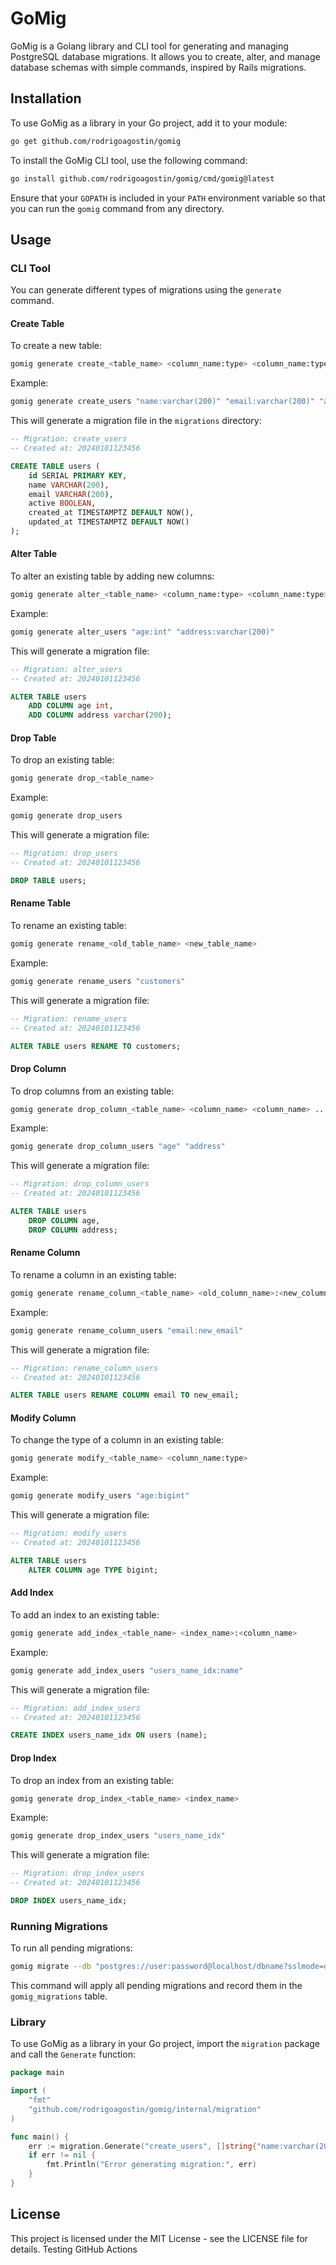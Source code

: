 
# GoMig

GoMig is a Golang library and CLI tool for generating and managing PostgreSQL database migrations. It allows you to create, alter, and manage database schemas with simple commands, inspired by Rails migrations.

## Installation

To use GoMig as a library in your Go project, add it to your module:

```sh
go get github.com/rodrigoagostin/gomig
```

To install the GoMig CLI tool, use the following command:

```sh
go install github.com/rodrigoagostin/gomig/cmd/gomig@latest
```

Ensure that your `GOPATH` is included in your `PATH` environment variable so that you can run the `gomig` command from any directory.

## Usage

### CLI Tool

You can generate different types of migrations using the `generate` command.

#### Create Table

To create a new table:

```sh
gomig generate create_<table_name> <column_name:type> <column_name:type> ...
```

Example:

```sh
gomig generate create_users "name:varchar(200)" "email:varchar(200)" "active:boolean"
```

This will generate a migration file in the `migrations` directory:

```sql
-- Migration: create_users
-- Created at: 20240101123456

CREATE TABLE users (
    id SERIAL PRIMARY KEY,
    name VARCHAR(200),
    email VARCHAR(200),
    active BOOLEAN,
    created_at TIMESTAMPTZ DEFAULT NOW(),
    updated_at TIMESTAMPTZ DEFAULT NOW()
);
```

#### Alter Table

To alter an existing table by adding new columns:

```sh
gomig generate alter_<table_name> <column_name:type> <column_name:type> ...
```

Example:

```sh
gomig generate alter_users "age:int" "address:varchar(200)"
```

This will generate a migration file:

```sql
-- Migration: alter_users
-- Created at: 20240101123456

ALTER TABLE users
    ADD COLUMN age int,
    ADD COLUMN address varchar(200);
```

#### Drop Table

To drop an existing table:

```sh
gomig generate drop_<table_name>
```

Example:

```sh
gomig generate drop_users
```

This will generate a migration file:

```sql
-- Migration: drop_users
-- Created at: 20240101123456

DROP TABLE users;
```

#### Rename Table

To rename an existing table:

```sh
gomig generate rename_<old_table_name> <new_table_name>
```

Example:

```sh
gomig generate rename_users "customers"
```

This will generate a migration file:

```sql
-- Migration: rename_users
-- Created at: 20240101123456

ALTER TABLE users RENAME TO customers;
```

#### Drop Column

To drop columns from an existing table:

```sh
gomig generate drop_column_<table_name> <column_name> <column_name> ...
```

Example:

```sh
gomig generate drop_column_users "age" "address"
```

This will generate a migration file:

```sql
-- Migration: drop_column_users
-- Created at: 20240101123456

ALTER TABLE users
    DROP COLUMN age,
    DROP COLUMN address;
```

#### Rename Column

To rename a column in an existing table:

```sh
gomig generate rename_column_<table_name> <old_column_name>:<new_column_name>
```

Example:

```sh
gomig generate rename_column_users "email:new_email"
```

This will generate a migration file:

```sql
-- Migration: rename_column_users
-- Created at: 20240101123456

ALTER TABLE users RENAME COLUMN email TO new_email;
```

#### Modify Column

To change the type of a column in an existing table:

```sh
gomig generate modify_<table_name> <column_name:type>
```

Example:

```sh
gomig generate modify_users "age:bigint"
```

This will generate a migration file:

```sql
-- Migration: modify_users
-- Created at: 20240101123456

ALTER TABLE users
    ALTER COLUMN age TYPE bigint;
```

#### Add Index

To add an index to an existing table:

```sh
gomig generate add_index_<table_name> <index_name>:<column_name>
```

Example:

```sh
gomig generate add_index_users "users_name_idx:name"
```

This will generate a migration file:

```sql
-- Migration: add_index_users
-- Created at: 20240101123456

CREATE INDEX users_name_idx ON users (name);
```

#### Drop Index

To drop an index from an existing table:

```sh
gomig generate drop_index_<table_name> <index_name>
```

Example:

```sh
gomig generate drop_index_users "users_name_idx"
```

This will generate a migration file:

```sql
-- Migration: drop_index_users
-- Created at: 20240101123456

DROP INDEX users_name_idx;
```

### Running Migrations

To run all pending migrations:

```sh
gomig migrate --db "postgres://user:password@localhost/dbname?sslmode=disable"
```

This command will apply all pending migrations and record them in the `gomig_migrations` table.

### Library

To use GoMig as a library in your Go project, import the `migration` package and call the `Generate` function:

```go
package main

import (
    "fmt"
    "github.com/rodrigoagostin/gomig/internal/migration"
)

func main() {
    err := migration.Generate("create_users", []string{"name:varchar(200)", "email:varchar(200)", "active:boolean"})
    if err != nil {
        fmt.Println("Error generating migration:", err)
    }
}
```

## License

This project is licensed under the MIT License - see the LICENSE file for details.
Testing GitHub Actions
